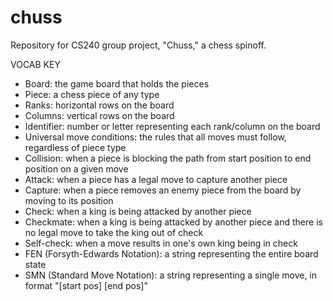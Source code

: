 # chuss
Repository for CS240 group project, "Chuss," a chess spinoff.

VOCAB KEY
  - Board: the game board that holds the pieces
  - Piece: a chess piece of any type
  - Ranks: horizontal rows on the board
  - Columns: vertical rows on the board
  - Identifier: number or letter representing each rank/column on the board
  - Universal move conditions: the rules that all moves must follow, regardless of piece type
  - Collision: when a piece is blocking the path from start position to end position on a given move
  - Attack: when a piece has a legal move to capture another piece
  - Capture: when a piece removes an enemy piece from the board by moving to its position
  - Check: when a king is being attacked by another piece
  - Checkmate: when a king is being attacked by another piece and there is no legal move to take the king out of check
  - Self-check: when a move results in one's own king being in check
  - FEN (Forsyth-Edwards Notation): a string representing the entire board state
  - SMN (Standard Move Notation): a string representing a single move, in format "[start pos] [end pos]"
